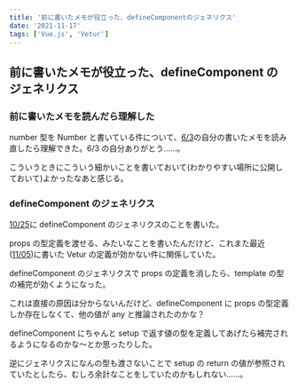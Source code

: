 ```yaml
---
title: '前に書いたメモが役立った、defineComponentのジェネリクス'
date: '2021-11-17'
tags: ['Vue.js', 'Vetur']
---
```


## 前に書いたメモが役立った、defineComponent のジェネリクス

### 前に書いたメモを読んだら理解した

number 型を Number と書いている件について、[6/3](/posts/2021-06-03/)の自分の書いたメモを読み直したら理解できた。6/3 の自分ありがとう……。

こういうときにこういう細かいことを書いておいて(わかりやすい場所に公開しておいて)よかったなあと感じる。

### defineComponent のジェネリクス

[10/25](/posts/2021-100-25/)に defineComponent のジェネリクスのことを書いた。

props の型定義を渡せる、みたいなことを書いたんだけど、これまた最近([11/05](/posts/2021-11-05/))に書いた Vetur の定義が効かない件に関係していた。

defineComponent のジェネリクスで props の定義を消したら、template の型の補完が効くようになった。

これは直接の原因は分からないんだけど、defineComponent に props の型定義しか存在しなくて、他の値が any と推論されたのかな？

defineComponent にちゃんと setup で返す値の型を定義してあげたら補完されるようになるのかな〜とか思ったりした。

逆にジェネリクスになんの型も渡さないことで setup の return の値が参照されていたとしたら、むしろ余計なことをしていたのかもしれない……。
